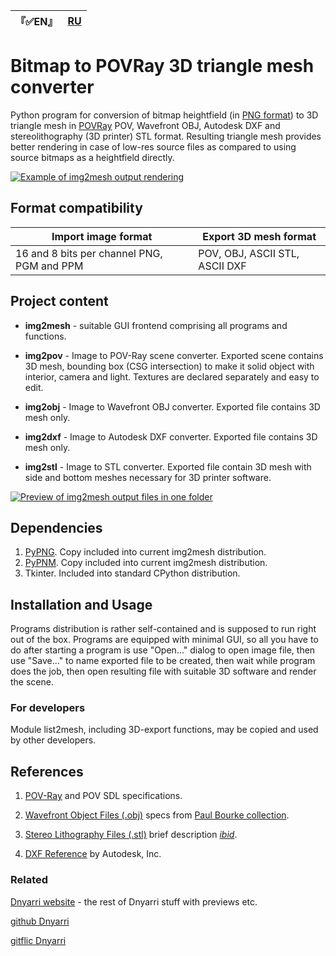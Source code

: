 
| 『✅EN』 | [RU](README.RU.md) |
| ---- | ---- |

# Bitmap to POVRay 3D triangle mesh converter

Python program for conversion of bitmap heightfield (in [PNG format](http://www.libpng.org/pub/png/)) to 3D triangle mesh in [POVRay](https://www.povray.org/) POV, Wavefront OBJ, Autodesk DXF and stereolithography (3D printer) STL format. Resulting triangle mesh provides better rendering in case of low-res source files as compared to using source bitmaps as a heightfield directly.  

[![Example of img2mesh output rendering](https://dnyarri.github.io/imgmesh/640/img2mesh.png)](https://dnyarri.github.io/img2mesh.html)

## Format compatibility

| Import image format | Export 3D mesh format |
| ------ | ------ |
| 16 and 8 bits per channel PNG, PGM and PPM  | POV, OBJ, ASCII STL, ASCII DXF |

## Project content

- **img2mesh** - suitable GUI frontend comprising all programs and functions.

- **img2pov** - Image to POV-Ray scene converter. Exported scene contains 3D mesh, bounding box (CSG intersection) to make it solid object with interior, camera and light. Textures are declared separately and easy to edit.

- **img2obj** - Image to Wavefront OBJ converter. Exported file contains 3D mesh only.

- **img2dxf** - Image to Autodesk DXF converter. Exported file contains 3D mesh only.

- **img2stl** - Image to STL converter. Exported file contain 3D mesh with side and bottom meshes necessary for 3D printer software.

[![Preview of img2mesh output files in one folder](https://dnyarri.github.io/imgmesh/printscreen.png)](https://dnyarri.github.io/img2mesh.html)

## Dependencies

1. [PyPNG](https://gitlab.com/drj11/pypng). Copy included into current img2mesh distribution.
2. [PyPNM](https://pypi.org/project/PyPNM/). Copy included into current img2mesh distribution.
3. Tkinter. Included into standard CPython distribution.

## Installation and Usage

Programs distribution is rather self-contained and is supposed to run right out of the box. Programs are equipped with minimal GUI, so all you have to do after starting a program is use "Open..." dialog to open image file, then use "Save..." to name exported file to be created, then wait while program does the job, then open resulting file with suitable 3D software and render the scene.

### For developers

Module list2mesh, including 3D-export functions, may be copied and used by other developers.

## References

1. [POV-Ray](https://www.povray.org/) and POV SDL specifications.

2. [Wavefront Object Files (.obj)](https://paulbourke.net/dataformats/obj/obj_spec.pdf) specs from [Paul Bourke collection](https://paulbourke.net/dataformats/).

3. [Stereo Lithography Files (.stl)](https://paulbourke.net/dataformats/stl/) brief description [*ibid*](https://paulbourke.net/dataformats/).

4. [DXF Reference](https://images.autodesk.com/adsk/files/autocad_2012_pdf_dxf-reference_enu.pdf) by Autodesk, Inc.

### Related

[Dnyarri website](https://dnyarri.github.io) - the rest of Dnyarri stuff with previews etc.

[github Dnyarri](https://github.com/Dnyarri/img2mesh)

[gitflic Dnyarri](https://gitflic.ru/project/dnyarri/img2mesh)
